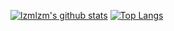 [![lzmlzm's github stats](https://github-readme-stats.vercel.app/api?username=lzmlzm&theme=gruvbox)](https://github.com/anuraghazra/github-readme-stats)
[![Top Langs](https://github-readme-stats.vercel.app/api/top-langs/?username=lzmlzm&layout=compact)](https://github.com/anuraghazra/github-readme-stats)

